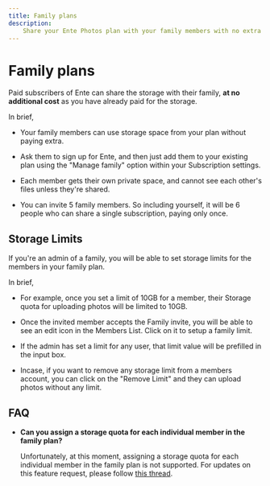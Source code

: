 ```yaml
---
title: Family plans
description:
    Share your Ente Photos plan with your family members with no extra cost
---
```


# Family plans

Paid subscribers of Ente can share the storage with their family, **at no
additional cost** as you have already paid for the storage.

In brief,

- Your family members can use storage space from your plan without paying extra.

- Ask them to sign up for Ente, and then just add them to your existing plan
  using the "Manage family" option within your Subscription settings.

- Each member gets their own private space, and cannot see each other's files
  unless they're shared.

- You can invite 5 family members. So including yourself, it will be 6 people
  who can share a single subscription, paying only once.

## Storage Limits

If you're an admin of a family, you will be able to set storage limits  for the 
members in your family plan.

In brief, 

- For example, once you set a limit of 10GB for a member, their Storage
  quota for uploading photos will be limited to 10GB.

- Once the invited member accepts the Family invite, you will be able to see 
  an edit icon in the Members List. Click on it to setup a family limit.

- If the admin has set a limit for any user, that limit value will be prefilled
  in the input box. 

- Incase, if you want to remove any storage limit from a members account, you 
  can click on the "Remove Limit" and they can upload photos without any limit. 

## FAQ

- **Can you assign a storage quota for each individual member in the family
  plan?**

    Unfortunately, at this moment, assigning a storage quota for each individual
    member in the family plan is not supported. For updates on this feature
    request, please follow
    [this thread](https://github.com/ente-io/ente/discussions/857).

